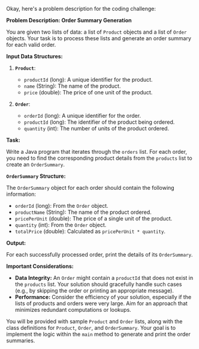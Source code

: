 Okay, here's a problem description for the coding challenge:

**Problem Description: Order Summary Generation**

You are given two lists of data: a list of `Product` objects and a list of `Order` objects. Your task is to process these lists and generate an order summary for each valid order.

**Input Data Structures:**

1.  **`Product`**:
    *   `productId` (long): A unique identifier for the product.
    *   `name` (String): The name of the product.
    *   `price` (double): The price of one unit of the product.

2.  **`Order`**:
    *   `orderId` (long): A unique identifier for the order.
    *   `productId` (long): The identifier of the product being ordered.
    *   `quantity` (int): The number of units of the product ordered.

**Task:**

Write a Java program that iterates through the `orders` list. For each order, you need to find the corresponding product details from the `products` list to create an `OrderSummary`.

**`OrderSummary` Structure:**

The `OrderSummary` object for each order should contain the following information:

*   `orderId` (long): From the `Order` object.
*   `productName` (String): The name of the product ordered.
*   `pricePerUnit` (double): The price of a single unit of the product.
*   `quantity` (int): From the `Order` object.
*   `totalPrice` (double): Calculated as `pricePerUnit * quantity`.

**Output:**

For each successfully processed order, print the details of its `OrderSummary`.

**Important Considerations:**

*   **Data Integrity:** An `Order` might contain a `productId` that does not exist in the `products` list. Your solution should gracefully handle such cases (e.g., by skipping the order or printing an appropriate message).
*   **Performance:** Consider the efficiency of your solution, especially if the lists of products and orders were very large. Aim for an approach that minimizes redundant computations or lookups.

You will be provided with sample `Product` and `Order` lists, along with the class definitions for `Product`, `Order`, and `OrderSummary`. Your goal is to implement the logic within the `main` method to generate and print the order summaries.